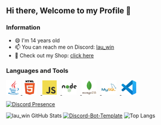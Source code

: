 ##  Hi there, Welcome to my Profile 👋

### Information

- 😄 I'm 14 years old
- 📫 You can reach me on Discord: [lau_win](https://discord.com/users/789168526065008640)
- 🛒 Check out my Shop: [click here](https://discord.gg/d7MnB6TaUN)

### Languages and Tools

<p align="left">
   <a href=" " target="_blank" rel="noreferrer">
     <img src="https://raw.githubusercontent.com/devicons/devicon/master/icons/java/java-original.svg" alt="java" width="40" height="40"/>
   </a>
    <a href="https://www.w3.org/html/" target="_blank" rel="noreferrer">
        <img src="https://raw.githubusercontent.com/devicons/devicon/master/icons/html5/html5-original-wordmark.svg" alt="HTML5" width="40" height="40" style="padding-right:10px;" />
    </a>
    <a href="https://developer.mozilla.org/en-US/docs/Web/JavaScript" target="_blank" rel="noreferrer">
        <img src="https://raw.githubusercontent.com/devicons/devicon/master/icons/javascript/javascript-original.svg" alt="JavaScript" width="40" height="40" style="padding-right:10px;" />
    </a>
    <a href="https://nodejs.org" target="_blank" rel="noreferrer">
        <img src="https://raw.githubusercontent.com/devicons/devicon/master/icons/nodejs/nodejs-original-wordmark.svg" alt="Node.js" width="40" height="40" style="padding-right:10px;" />
    </a>
    <a href="https://www.mongodb.com/" target="_blank" rel="noreferrer">
        <img src="https://raw.githubusercontent.com/devicons/devicon/master/icons/mongodb/mongodb-original-wordmark.svg" alt="MongoDB" width="40" height="40" style="padding-right:10px;" />
    </a>
    <a href="https://www.mysql.com/" target="_blank" rel="noreferrer">
        <img src="https://raw.githubusercontent.com/devicons/devicon/master/icons/mysql/mysql-original-wordmark.svg" alt="MySQL" width="40" height="40" style="padding-right:10px;" />
    </a>
    <a href="https://code.visualstudio.com/" target="_blank" rel="noreferrer">
        <img src="https://raw.githubusercontent.com/devicons/devicon/master/icons/vscode/vscode-original.svg" alt="Visual Studio Code" width="40" height="40" style="padding-right:10px;" />
    </a>
</p>

[![Discord Presence](https://lanyard.cnrad.dev/api/789168526065008640?theme=dark&hideSpotify=true)](https://discord.com/users/789168526065008640)

![lau_win GitHub Stats](https://github-readme-stats.vercel.app/api?username=lauwin-dev&show_icons=true&theme=tokyonight)
[![Discord-Bot-Template](https://github-readme-stats.vercel.app/api/pin/?username=lauwin-dev&repo=Discord-Bot-Template&show_owner=true&theme=tokyonight)](https://github.com/lauwin-dev/Discord-Bot-Template)
![Top Langs](https://github-readme-stats.vercel.app/api/top-langs/?username=lauwin-dev&layout=compact&theme=tokyonight)
